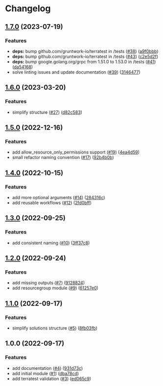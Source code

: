 # Changelog

## [1.7.0](https://github.com/aztfmods/terraform-azure-law/compare/v1.6.0...v1.7.0) (2023-07-19)


### Features

* **deps:** bump github.com/gruntwork-io/terratest in /tests ([#38](https://github.com/aztfmods/terraform-azure-law/issues/38)) ([a9f0bbb](https://github.com/aztfmods/terraform-azure-law/commit/a9f0bbb1183637736d5b4ad8168248d2d628b455))
* **deps:** bump github.com/gruntwork-io/terratest in /tests ([#43](https://github.com/aztfmods/terraform-azure-law/issues/43)) ([c2e5d2f](https://github.com/aztfmods/terraform-azure-law/commit/c2e5d2f5c43508bf326aab52b17cd191247fe86f))
* **deps:** bump google.golang.org/grpc from 1.51.0 to 1.53.0 in /tests ([#41](https://github.com/aztfmods/terraform-azure-law/issues/41)) ([da54168](https://github.com/aztfmods/terraform-azure-law/commit/da5416895908d3387479b6b9ad339d235622910b))
* solve linting issues and update documentation ([#39](https://github.com/aztfmods/terraform-azure-law/issues/39)) ([3146477](https://github.com/aztfmods/terraform-azure-law/commit/314647764c0e22ace3a27ed0f8eb1bcb0aa13a85))

## [1.6.0](https://github.com/aztfmods/module-azurerm-law/compare/v1.5.0...v1.6.0) (2023-03-20)


### Features

* simplify structure ([#27](https://github.com/aztfmods/module-azurerm-law/issues/27)) ([d82c583](https://github.com/aztfmods/module-azurerm-law/commit/d82c5831890f275bffb8cd8017e899a5e3eabee4))

## [1.5.0](https://github.com/aztfmods/module-azurerm-law/compare/v1.4.0...v1.5.0) (2022-12-16)


### Features

* add allow_resource_only_permissions support ([#19](https://github.com/aztfmods/module-azurerm-law/issues/19)) ([4ea4d59](https://github.com/aztfmods/module-azurerm-law/commit/4ea4d595dd65c3f42f7d50a2ba1d0ad79c0a9793))
* small refactor naming convention ([#17](https://github.com/aztfmods/module-azurerm-law/issues/17)) ([92b4b0b](https://github.com/aztfmods/module-azurerm-law/commit/92b4b0bbbcbccc6b9bf07a13bdf53070ee925275))

## [1.4.0](https://github.com/aztfmods/module-azurerm-law/compare/v1.3.0...v1.4.0) (2022-10-15)


### Features

* add more optional arguments ([#14](https://github.com/aztfmods/module-azurerm-law/issues/14)) ([284316c](https://github.com/aztfmods/module-azurerm-law/commit/284316c9144399bdcaa90c329d621758b7862edf))
* add reusable workflows ([#12](https://github.com/aztfmods/module-azurerm-law/issues/12)) ([2fd0bff](https://github.com/aztfmods/module-azurerm-law/commit/2fd0bffb95c2195f08b629be93e5ca5f917c99fa))

## [1.3.0](https://github.com/aztfmods/module-azurerm-law/compare/v1.2.0...v1.3.0) (2022-09-25)


### Features

* add consistent naming ([#10](https://github.com/aztfmods/module-azurerm-law/issues/10)) ([3ff37c8](https://github.com/aztfmods/module-azurerm-law/commit/3ff37c83d4c2e272055ac859a7106fd83ca6c3b5))

## [1.2.0](https://github.com/aztfmods/module-azurerm-law/compare/v1.1.0...v1.2.0) (2022-09-24)


### Features

* add missing outputs ([#7](https://github.com/aztfmods/module-azurerm-law/issues/7)) ([9128824](https://github.com/aztfmods/module-azurerm-law/commit/9128824414e60e6f67d9a447253828b85119920e))
* add resourcegroup module ([#9](https://github.com/aztfmods/module-azurerm-law/issues/9)) ([61257e0](https://github.com/aztfmods/module-azurerm-law/commit/61257e0ad94237b1d4d539bd7c8959c30c1528eb))

## [1.1.0](https://github.com/aztfmods/module-azurerm-law/compare/v1.0.0...v1.1.0) (2022-09-17)


### Features

* simplify solutions structure ([#5](https://github.com/aztfmods/module-azurerm-law/issues/5)) ([8fb03fb](https://github.com/aztfmods/module-azurerm-law/commit/8fb03fb4c90e79907fc13cce7a97b19d826ac9ed))

## 1.0.0 (2022-09-17)


### Features

* add documentation ([#4](https://github.com/aztfmods/module-azurerm-law/issues/4)) ([931d73c](https://github.com/aztfmods/module-azurerm-law/commit/931d73c7fcbe218274eabb0efb88c239fab24de6))
* add initial module ([#1](https://github.com/aztfmods/module-azurerm-law/issues/1)) ([dba78cd](https://github.com/aztfmods/module-azurerm-law/commit/dba78cd987b680c969cc3093d1dffa730ea126d6))
* add terratest validation ([#3](https://github.com/aztfmods/module-azurerm-law/issues/3)) ([ed065c9](https://github.com/aztfmods/module-azurerm-law/commit/ed065c9b13c8b7b7cae496cc012073ccb7891388))
